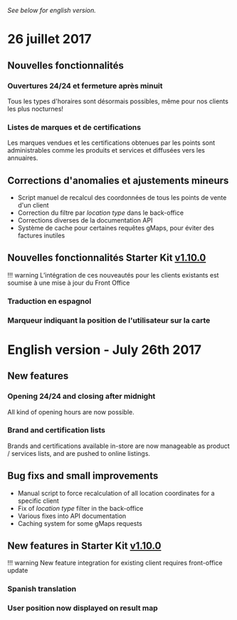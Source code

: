 *See below for english version.*

# 26 juillet 2017

## Nouvelles fonctionnalités

### Ouvertures 24/24 et fermeture après minuit
Tous les types d'horaires sont désormais possibles, même pour nos clients les plus nocturnes!

### Listes de marques et de certifications
Les marques vendues et les certifications obtenues par les points sont administrables comme les produits et services et diffusées vers les annuaires.

## Corrections d'anomalies et ajustements mineurs

* Script manuel de recalcul des coordonnées de tous les points de vente d'un client
* Correction du filtre par *location type* dans le back-office
* Corrections diverses de la documentation API
* Système de cache pour certaines requêtes gMaps, pour éviter des factures inutiles

## Nouvelles fonctionnalités Starter Kit [v1.10.0](https://github.com/Leadformance/bridge-front-starter-kit/releases/tag/v1.10.0)

!!! warning
    L’intégration de ces nouveautés pour les clients existants est soumise à une mise à jour du Front Office
    
### Traduction en espagnol

### Marqueur indiquant la position de l'utilisateur sur la carte

# English version - July 26th 2017

## New features

### Opening 24/24 and closing after midnight
All kind of opening hours are now possible.

### Brand and certification lists
Brands and certifications available in-store are now manageable as product / services lists, and are  pushed to online listings.

## Bug fixs and small improvements

* Manual script to force recalculation of all location coordinates for a specific client
* Fix of *location type* filter in the back-office
* Various fixes into API documentation
* Caching system for some gMaps requests

## New features in Starter Kit [v1.10.0](https://github.com/Leadformance/bridge-front-starter-kit/releases/tag/v1.10.0)

!!! warning
    New feature integration for existing client requires front-office update
    
### Spanish translation

### User position now displayed on result map
